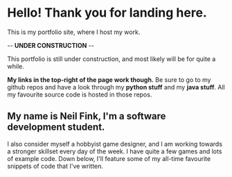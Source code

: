 # Hello! Thank you for landing here.

This is my portfolio site, where I host my work.

-- **UNDER CONSTRUCTION** --

This portfolio is still under construction, and most likely will be for quite a while.

**My links in the top-right of the page work though.** Be sure to go to my github repos and have a look through my **python stuff** and my **java stuff**. All my favourite source code is hosted in those repos.

## My name is Neil Fink, I'm a software development student.
I also consider myself a hobbyist game designer, and I am working towards a stronger skillset every day of the week.
I have quite a few games and lots of example code. Down below, I'll feature some of my all-time favourite snippets of code that I've written.
